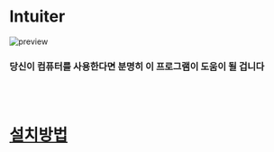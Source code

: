 # Intuiter


![preview](/screenshot/button.gif)
### 당신이 컴퓨터를 사용한다면 분명히 이 프로그램이 도움이 될 겁니다


<br/>
<br/>

# [설치방법](./install)
